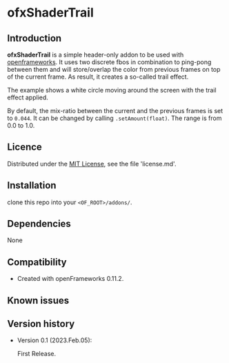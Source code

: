 ofxShaderTrail
=====================================


Introduction
------------
**ofxShaderTrail** is a simple header-only addon to be used with [openframeworks](https://openframeworks.cc). It uses two discrete fbos in combination to ping-pong between them and will store/overlap the color from previous frames on top of the current frame. As result, it creates a so-called trail effect.

The example shows a white circle moving around the screen with the trail effect applied.

By default, the mix-ratio between the current and the previous frames is set to `0.044`.
It can be changed by calling `.setAmount(float)`. The range is from 0.0 to 1.0.

Licence
-------
Distributed under the [MIT License](https://en.wikipedia.org/wiki/MIT_License), see the file 'license.md'.

Installation
------------
clone this repo into your `<OF_ROOT>/addons/`.

Dependencies
------------
None

Compatibility
------------
- Created with openFrameworks 0.11.2.

Known issues
------------


Version history
------------

- Version 0.1 (2023.Feb.05):

	First Release.


